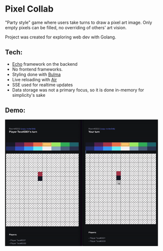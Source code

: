 # Pixel Collab

"Party style" game where users take turns to draw a pixel art image. Only empty pixels can be filled, no overriding of others' art vision.

Project was created for exploring web dev with Golang.

## Tech: 
- [Echo](https://github.com/labstack/echo) framework on the backend
- No frontend frameworks.
- Styling done with [Bulma](https://github.com/jgthms/bulma)
- Live reloading with [Air](https://github.com/air-verse/air)
- SSE used for realtime updates
- Data storage was not a primary focus, so it is done in-memory for simplicity's sake

## Demo:
![Demo](demo/pixel-collab-demo.gif "Demo")